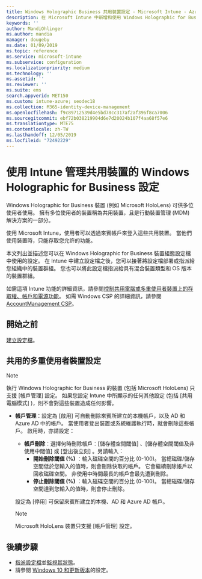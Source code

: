 ```yaml
---
title: Windows Holographic Business 共用裝置設定 - Microsoft Intune - Azure | Microsoft Docs
description: 在 Microsoft Intune 中新增和使用 Windows Holographic for Business 來設定多位使用者共用或使用的裝置。 查看 [帳戶管理] 設定及他們在裝置上進行的所有設定清單，包括 Microsoft HoloLens。
keywords: ''
author: MandiOhlinger
ms.author: mandia
manager: dougeby
ms.date: 01/09/2019
ms.topic: reference
ms.service: microsoft-intune
ms.subservice: configuration
ms.localizationpriority: medium
ms.technology: ''
ms.assetid: ''
ms.reviewer: ''
ms.suite: ems
search.appverid: MET150
ms.custom: intune-azure; seodec18
ms.collection: M365-identity-device-management
ms.openlocfilehash: f9c89712539d4e5bd78cc317af2af396f8ca7006
ms.sourcegitcommit: ebf72b038219904d6e7d20024b107f4aa68f57e6
ms.translationtype: MTE75
ms.contentlocale: zh-TW
ms.lasthandoff: 12/05/2019
ms.locfileid: "72492229"
---
```

# <a name="windows-holographic-for-business-settings-to-manage-shared-devices-using-intune"></a>使用 Intune 管理共用裝置的 Windows Holographic for Business 設定

Windows Holographic for Business 裝置 (例如 Microsoft HoloLens) 可供多位使用者使用。 擁有多位使用者的裝置稱為共用裝置，且是行動裝置管理 (MDM) 解決方案的一部分。

使用 Microsoft Intune，使用者可以透過來賓帳戶來登入這些共用裝置。 當他們使用裝置時，只能存取您允許的功能。

本文列出並描述您可以在 Windows Holographic for Business 裝置組態設定檔中使用的設定。 在 Intune 中建立設定檔之後，您可以接著將設定檔部署或指派給您組織中的裝置群組。 您也可以將此設定檔指派給具有混合裝置類型和 OS 版本的裝置群組。

如需這項 Intune 功能的詳細資訊，請參閱[控制共用電腦或多重使用者裝置上的存取權、帳戶和電源功能](shared-user-device-settings.md)。 如需 Windows CSP 的詳細資訊，請參閱 [AccountManagement CSP](https://docs.microsoft.com/windows/client-management/mdm/accountmanagement-csp)。

## <a name="before-your-begin"></a>開始之前

[建立設定檔](shared-user-device-settings.md)。

## <a name="shared-multi-user-device-settings"></a>共用的多重使用者裝置設定

> [!NOTE]
> 執行 Windows Holographic for Business 的裝置 (包括 Microsoft HoloLens) 只支援 [帳戶管理]  設定。 如果您設定 Intune 中所顯示的任何其他設定 (包括 [共用電腦模式]  )，則不會對這些裝置造成任何影響。

- **帳戶管理**：設定為 [啟用]  可自動刪除來賓所建立的本機帳戶，以及 AD 和 Azure AD 中的帳戶。 當使用者登出裝置或系統維護執行時，就會刪除這些帳戶。 啟用時，亦請設定：
  - **帳戶刪除**：選擇何時刪除帳戶：[儲存體空間閾值]  、[儲存體空間閾值及非使用中閾值]  或 [登出後立刻]  。另請輸入：
    - **開始刪除閾值 (%)** ：輸入磁碟空間的百分比 (0-100)。 當總磁碟/儲存空間低於您輸入的值時，則會刪除快取的帳戶。 它會繼續刪除帳戶以回收磁碟空間。 非使用中時間最長的帳戶會最先遭到刪除。
    - **停止刪除閾值 (%)** ：輸入磁碟空間的百分比 (0-100)。 當總磁碟/儲存空間達到您輸入的值時，則會停止刪除。

  設定為 [停用]  可保留來賓所建立的本機、AD 和 Azure AD 帳戶。

  > [!NOTE]
  > Microsoft HoloLens 裝置只支援 [帳戶管理]  設定。

## <a name="next-steps"></a>後續步驟

- [指派設定檔](device-profile-assign.md)並[監視其狀態](device-profile-monitor.md)。
- 請參閱 [Windows 10 和更新版本](shared-user-device-settings-windows.md)的設定。
